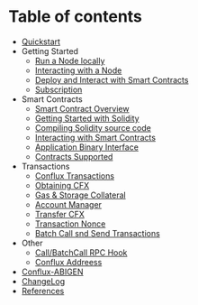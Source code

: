 # Table of contents
- [Quickstart](docs/quickstart.md)
- Getting Started
    - [Run a Node locally](docs/getting_started/run_node_locally.md)
    - [Interacting with a Node](docs/getting_started/interacting_with_node.md)
    - [Deploy and Interact with Smart Contracts](docs/getting_started/deploy_interact_smart_contracts.md)
    - [Subscription](docs/getting_started/pub_sub.md)
- Smart Contracts
    - [Smart Contract Overview](docs/smart_contracts/smart_contracts_overview.md)
    - [Getting Started with Solidity](docs/smart_contracts/getting_started_solidity.md)
    - [Compiling Solidity source code](docs/smart_contracts/compiling_solidity.md)
    - [Interacting with Smart Contracts](docs/smart_contracts/interacting_with_smart_contract.md)
    - [Application Binary Interface](docs/smart_contracts/application_binary_interface.md)
    - [Contracts Supported](docs/smart_contracts/contracts_supported.md)
- Transactions
    - [Conflux Transactions](docs/transactions/transactions.md)
    - [Obtaining CFX](docs/transactions/obtaining_cfx.md)
    - [Gas & Storage Collateral](docs/transactions/gas_and_storage.md)
    - [Account Manager](docs/transactions/account_manager.md)
    - [Transfer CFX](docs/transactions/transfer_cfx.md)
    - [Transaction Nonce](docs/transactions/transaction_nonce.md)
    - [Batch Call snd Send Transactions](docs/transactions/batch_call_and_send.md)
- Other
    - [Call/BatchCall RPC Hook](docs/other/middlewire.md)
    - [Conflux Addreess](https://app.gitbook.com/o/-M_3ceuxf0yHyWGZk0em/s/lpwHIUPNb7e6SBw47wGP/notes/conflux-address)
- [Conflux-ABIGEN](docs/cfxabigen.md)
- [ChangeLog](changeLog.md)
- [References](docs/references.md)